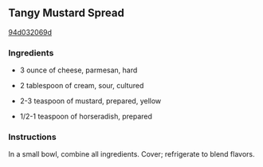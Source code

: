 ## Tangy Mustard Spread

[94d032069d](http://www.food.com/recipe/tangy-mustard-spread-235702)

### Ingredients

 - 3 ounce of cheese, parmesan, hard

 - 2 tablespoon of cream, sour, cultured

 - 2-3 teaspoon of mustard, prepared, yellow

 - 1/2-1 teaspoon of horseradish, prepared

### Instructions

In a small bowl, combine all ingredients. Cover; refrigerate to blend flavors.
